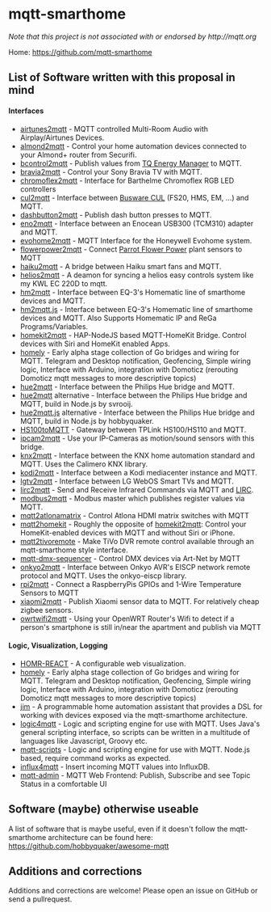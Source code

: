 # mqtt-smarthome

_Note that this project is not associated with or endorsed by http://mqtt.org_

Home: https://github.com/mqtt-smarthome

## List of Software written with this proposal in mind
   
#### Interfaces  

* [airtunes2mqtt](https://github.com/hobbyquaker/airtunes2mqtt) - MQTT controlled Multi-Room Audio with Airplay/Airtunes Devices.
* [almond2mqtt](https://github.com/nathanielc/almond2mqtt) - Control your home automation devices connected to your Almond+ router from Securifi.
* [bcontrol2mqtt](https://github.com/hobbyquaker/bcontrol2mqtt) - Publish values from [TQ Energy Manager](http://www.tq-group.com/produkte/produktdetail/prod/energy-manager/extb/Main/) to MQTT.
* [bravia2mqtt](https://github.com/forty2/bravia2mqtt) - Control your Sony Bravia TV with MQTT.
* [chromoflex2mqtt](https://github.com/owagner/chromoflex2mqtt) - Interface for Barthelme Chromoflex RGB LED controllers
* [cul2mqtt](https://github.com/hobbyquaker/cul2mqtt) - Interface between [Busware CUL](http://shop.busware.de/product_info.php/cPath/1/products_id/29) (FS20, HMS, EM, ...) and MQTT.
* [dashbutton2mqtt](https://github.com/hobbyquaker/dashbutton2mqtt) - Publish dash button presses to MQTT.
* [eno2mqtt](https://github.com/owagner/eno2mqtt) - Interface between an Enocean USB300 (TCM310) adapter and MQTT.
* [evohome2mqtt](https://github.com/svrooij/evohome2mqtt) - MQTT Interface for the Honeywell Evohome system.
* [flowerpower2mqtt](https://github.com/hobbyquaker/flowerpower2mqtt) - Connect  [Parrot Flower Power](http://www.parrot.com/usa/products/flower-power/) plant sensors to MQTT
* [haiku2mqtt](https://github.com/forty2/haiku2mqtt) - A bridge between Haiku smart fans and MQTT.
* [helios2mqtt](https://github.com/mreschka/helios2mqtt) - A deamon for syncing a helios easy controls system like my KWL EC 220D to mqtt.
* [hm2mqtt](https://github.com/owagner/hm2mqtt) - Interface between EQ-3's Homematic line of smarthome devices and MQTT.
* [hm2mqtt.js](https://github.com/hobbyquaker/hm2mqtt.js) - Interface between EQ-3's Homematic line of smarthome devices and MQTT. Also Supports Homematic IP and ReGa Programs/Variables.
* [homekit2mqtt](https://github.com/hobbyquaker/homekit2mqtt) - HAP-NodeJS based MQTT-HomeKit Bridge. Control devices with Siri and HomeKit enabled Apps.
* [homely](https://github.com/baol/homely) - Early alpha stage collection of Go bridges and wiring for MQTT. Telegram and Desktop notification, Geofencing, Simple wiring logic, Interface with Arduino, integration with Domoticz (rerouting Domoticz mqtt messages to more descriptive topics)
* [hue2mqtt](https://github.com/owagner/hue2mqtt) - Interface between the Philips Hue bridge and MQTT.
* [hue2mqtt](https://github.com/svrooij/hue2mqtt) alternative - Interface between the Philips Hue bridge and MQTT, build in Node.js by svrooij.
* [hue2mqtt.js](https://github.com/hobbyquaker/hue2mqtt.js) alternative - Interface between the Philips Hue bridge and MQTT, build in Node.js by hobbyquaker.
* [HS100toMQTT](https://github.com/dersimn/HS100toMQTT) - Gateway between TPLink HS100/HS110 and MQTT.
* [ipcam2mqtt](https://github.com/svrooij/ipcam2mqtt) - Use your IP-Cameras as motion/sound sensors with this bridge.
* [knx2mqtt](https://github.com/owagner/knx2mqtt) - Interface between the KNX home automation standard and MQTT. Uses the Calimero KNX library.
* [kodi2mqtt](https://github.com/owagner/kodi2mqtt) - Interface between a Kodi mediacenter instance and MQTT.
* [lgtv2mqtt](https://github.com/hobbyquaker/lgtv2mqtt) - Interface between LG WebOS Smart TVs and MQTT.
* [lirc2mqtt](https://github.com/hobbyquaker/lirc2mqtt) - Send and Receive Infrared Commands via MQTT and [LIRC](http://www.lirc.org).
* [modbus2mqtt](https://github.com/owagner/modbus2mqtt) - Modbus master which publishes register values via MQTT.
* [mqtt2atlonamatrix](https://github.com/forty2/mqtt2atlonamatrix) - Control Atlona HDMI matrix switches with MQTT
* [mqtt2homekit](https://github.com/forty2/mqtt2homekit) - Roughly the opposite of [homekit2mqtt](https://github.com/hobbyquaker/homekit2mqtt): Control your HomeKit-enabled devices with MQTT and without Siri or iPhone.
* [mqtt2tivoremote](https://github.com/forty2/mqtt2tivoremote) - Make TiVo DVR remote control available through an mqtt-smarthome style interface.
* [mqtt-dmx-sequencer](https://github.com/hobbyquaker/mqtt-dmx-sequencer) - Control DMX devices via Art-Net by MQTT   
* [onkyo2mqtt](https://github.com/owagner/onkyo2mqtt) - Interface between Onkyo AVR's EISCP network remote protocol and MQTT. Uses the onkyo-eiscp library.
* [rpi2mqtt](https://github.com/hobbyquaker/rpi2mqtt) - Connect a RaspberryPis GPIOs and 1-Wire Temperature Sensors to MQTT
* [xiaomi2mqtt](https://github.com/svrooij/node-xiaomi2mqtt) - Publish Xiaomi sensor data to MQTT. For relatively cheap zigbee sensors.
* [owrtwifi2mqtt](https://github.com/dersimn/owrtwifi2mqtt) - Using your OpenWRT Router's Wifi to detect if a person's smartphone is still in/near the apartment and publish via MQTT


#### Logic, Visualization, Logging                      

* [HOMR-REACT](https://github.com/klauserber/homr-react) - A configurable web visualization.
* [homely](https://github.com/baol/homely) - Early alpha stage collection of Go bridges and wiring for MQTT. Telegram and Desktop notification, Geofencing, Simple wiring logic, Interface with Arduino, integration with Domoticz (rerouting Domoticz mqtt messages to more descriptive topics)
* [jim](https://github.com/nathanielc/jim) - A programmable home automation assistant that provides a DSL for working with devices exposed via the mqtt-smarthome architecture.
* [logic4mqtt](https://github.com/owagner/logic4mqtt) - Logic and scripting engine for use with MQTT. Uses Java's general scripting interface, so scripts can be written in a multitude of languages like Javascript, Groovy etc.
* [mqtt-scripts](https://github.com/hobbyquaker/mqtt-scripts) - Logic and scripting engine for use with MQTT. Node.js based, require command works as expected.
* [influx4mqtt](https://github.com/hobbyquaker/influx4mqtt) - Insert incoming MQTT values into InfluxDB.
* [mqtt-admin](https://github.com/hobbyquaker/mqtt-admin) - MQTT Web Frontend: Publish, Subscribe and see Topic Status in a comfortable UI

## Software (maybe) otherwise useable

A list of software that is maybe useful, even if it doesn't follow the mqtt-smarthome architecture can be found here: https://github.com/hobbyquaker/awesome-mqtt



## Additions and corrections

Additions and corrections are welcome! Please open an issue on GitHub or send a 
pullrequest.
